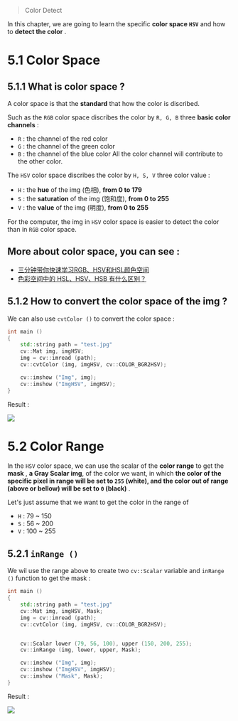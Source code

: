 > Color Detect

In this chapter, we are going to learn  the specific **color space `HSV`** and how to **detect the color** .

# 5.1 Color Space
## 5.1.1 What is color space ?

A color space is that the **standard** that how the color is discribed.

Such as the `RGB` color space discribes the color by `R, G, B` three **basic color channels** :
- `R` : the channel of the red color
- `G` : the channel of the green color
- `B` : the channel of the blue color
All the color channel will contribute to the other color.

The `HSV` color space discribes the color by `H, S, V` three color value : 
- `H` : the **hue** of the img (色相), **from 0 to 179** 
- `S` : the **saturation** of the img (饱和度), **from 0 to 255** 
- `V` : the **value** of the img (明度), **from 0 to 255** 

For the computer, the img in `HSV` color space is easier to detect the color than in `RGB` color space.

More about color space, you can see : 
- 
- [三分钟带你快速学习RGB、HSV和HSL颜色空间](https://zhuanlan.zhihu.com/p/67930839) 
- [色彩空间中的 HSL、HSV、HSB 有什么区别？](https://www.zhihu.com/question/22077462)

## 5.1.2 How to convert the color space of the img ?

We can also use `cvtColor ()` to convert the color space : 

```C++
int main ()
{
	std::string path = "test.jpg"
	cv::Mat img, imgHSV;
	img = cv::imread (path);
	cv::cvtColor (img, imgHSV, cv::COLOR_BGR2HSV);

	cv::imshow ("Img", img);
	cv::imshow ("ImgHSV", imgHSV);
}
```

Result : 

![](HSV.png)

# 5.2 Color Range

In the `HSV` color space, we can use the scalar of the **color range** to get the **mask** , **a Gray Scalar img**, of the color we want, in which **the color of the specific pixel in range will be set to `255` (white), and the color out of range (above or bellow) will be set to `0` (black)** .

Let's just assume that we want to get the color in the range of 
- `H` : 79 ~ 150
- `S` : 56 ~ 200
- `V` : 100 ~ 255

## 5.2.1 `inRange ()` 

We wil use the range above to create two `cv::Scalar` variable and `inRange ()` function to get the mask : 

```C++
int main ()
{
	std::string path = "test.jpg"
	cv::Mat img, imgHSV, Mask;
	img = cv::imread (path);
	cv::cvtColor (img, imgHSV, cv::COLOR_BGR2HSV);


	cv::Scalar lower (79, 56, 100), upper (150, 200, 255);
	cv::inRange (img, lower, upper, Mask);

	cv::imshow ("Img", img);
	cv::imshow ("ImgHSV", imgHSV);
	cv::imshow ("Mask", Mask);
}
```

Result : 

![](inRange.png)

